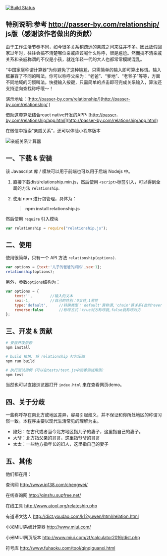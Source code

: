 [![Build Status](https://travis-ci.org/mumuy/relationship.svg?branch=gh-pages)](https://travis-ci.org/mumuy/relationship/)

## 特别说明:参考 http://passer-by.com/relationship/ js版（感谢该作者做出的贡献）

由于工作生活节奏不同，如今很多关系稍疏远的亲戚之间来往并不多。因此放假回家过年时，往往会搞不清楚哪位亲戚应该喊什么称呼，很是尴尬。然而搞不清亲戚关系和亲戚称谓的不仅是小孩，就连年轻一代的大人也都常常模糊混乱。

“中国家庭称谓计算器”为你避免了这种尴尬，只需简单的输入即可算出称谓。输入框兼容了不同的叫法，你可以称呼父亲为：“老爸”、“爹地”、“老爷子”等等，方面不同地域的习惯叫法。快捷输入按键，只需简单的点击即可完成关系输入，算法还支持逆向查找称呼哦～！


演示地址：[http://passer-by.com/relationship/](http://passer-by.com/relationship/ )

借助这套算法结合react native开发的APP: [http://passer-by.com/relationship/app.html](http://passer-by.com/relationship/app.html)

在微信中搜索“亲戚关系”，还可以体验小程序版本

![亲戚关系计算器](http://passer-by.com/relationship/image/qrcode.jpg)

## 一、下载 & 安装

该 Javascript 库 / 模块可以用于前端也可以用于后端 Nodejs 中。

1. 直接下载dist/relationship.min.js，然后使用 `<script>`标签引入，可以得到全局的方法 `relationship`.
2. 使用 npm 进行包管理，具体为：

	> **npm install relationship.js**

然后使用 `require` 引入模块

```js
var relationship = require("relationship.js");
```


## 二、使用

使用很简单，只有一个 API 方法 `relationship(options)`.

```js
var options = {text:'儿子的爸爸的妈妈',sex:1};
relationship(options);
```

另外，参数`options`结构为：

```js
var options = {
	text:'',		//输入的文本
	sex:-1,			//自己的性别：0女性,1男性
	type:'default',		//转换类型：'default'算称谓,'chain'算关系(此时reverse无效)
	reverse:false		//称呼方式：true对方称呼我,false我称呼对方
};
```


## 三、开发 & 贡献

```sh
# 安装开发依赖
npm install 

# build 模块: 将 relationship 打包压缩
npm run build

# 执行测试用例（可以在tests/test.js中完善测试用例）
npm test
```

当然也可以直接浏览器打开 `index.html` 来在查看网页demo。


## 四、关于分歧

一些称呼存在南北方或地区差异，容易引起歧义，并不保证和你所处地区的称谓习惯一致。本程序主要以现代生活常见的理解为主。
* 媳妇：在古代或者当今北方地区指儿子的妻子，这里指自己的妻子。
* 大爷：北方指父亲的哥哥，这里指爷爷的哥哥
* 太太：一些地方指年长的妇人，这里指自己的妻子

## 五、其他

他们都在用：

查询网
http://www.ip138.com/chengwei/

在线查询网
http://qinshu.supfree.net/

在线工具
http://www.atool.org/relateship.php

有道语文达人
http://dict.youdao.com/k12yuwen/html/relation.html

小米MIUI系统计算器
http://www.miui.com/

小米MIUI网页版本
http://www.miui.com/zt/calculator2016/dist.php

符号库
http://www.fuhaoku.com/tool/qinqiguanxi.html
